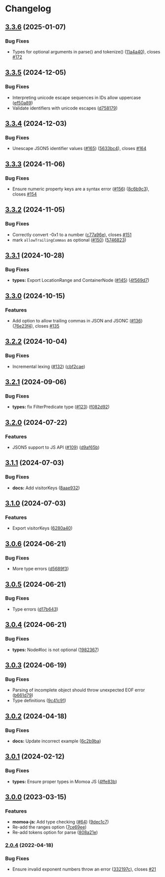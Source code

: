 # Changelog

## [3.3.6](https://github.com/humanwhocodes/momoa/compare/momoa-js-v3.3.5...momoa-js-v3.3.6) (2025-01-07)


### Bug Fixes

* Types for optional arguments in parse() and tokenize() ([11a4a40](https://github.com/humanwhocodes/momoa/commit/11a4a403c655e13284597abc2e540c733f27ddeb)), closes [#172](https://github.com/humanwhocodes/momoa/issues/172)

## [3.3.5](https://github.com/humanwhocodes/momoa/compare/momoa-js-v3.3.4...momoa-js-v3.3.5) (2024-12-05)


### Bug Fixes

* Interpreting unicode escape sequences in IDs allow uppercase ([ef50a89](https://github.com/humanwhocodes/momoa/commit/ef50a897908ef1b8673f7a298646f356043529ba))
* Validate identifiers with unicode escapes ([d758179](https://github.com/humanwhocodes/momoa/commit/d75817970daf5149973f227d5dc1d6c351dc1c99))

## [3.3.4](https://github.com/humanwhocodes/momoa/compare/momoa-js-v3.3.3...momoa-js-v3.3.4) (2024-12-03)


### Bug Fixes

* Unescape JSON5 identifier values ([#165](https://github.com/humanwhocodes/momoa/issues/165)) ([5633bc4](https://github.com/humanwhocodes/momoa/commit/5633bc4b9db0becd5bb935c33fec3ad221308032)), closes [#164](https://github.com/humanwhocodes/momoa/issues/164)

## [3.3.3](https://github.com/humanwhocodes/momoa/compare/momoa-js-v3.3.2...momoa-js-v3.3.3) (2024-11-06)


### Bug Fixes

* Ensure numeric property keys are a syntax error ([#156](https://github.com/humanwhocodes/momoa/issues/156)) ([8c6b9c3](https://github.com/humanwhocodes/momoa/commit/8c6b9c33758af7137c43f7784c212364951e2528)), closes [#154](https://github.com/humanwhocodes/momoa/issues/154)

## [3.3.2](https://github.com/humanwhocodes/momoa/compare/momoa-js-v3.3.1...momoa-js-v3.3.2) (2024-11-05)


### Bug Fixes

* Correctly convert -0x1 to a number ([c77a96e](https://github.com/humanwhocodes/momoa/commit/c77a96eaa149bf1350615352252e4c1bfcf6d3d5)), closes [#151](https://github.com/humanwhocodes/momoa/issues/151)
* mark `allowTrailingCommas` as optional ([#150](https://github.com/humanwhocodes/momoa/issues/150)) ([5746823](https://github.com/humanwhocodes/momoa/commit/574682317c14e457bc0a1830003567bf96809c55))

## [3.3.1](https://github.com/humanwhocodes/momoa/compare/momoa-js-v3.3.0...momoa-js-v3.3.1) (2024-10-28)


### Bug Fixes

* **types:** Export LocationRange and ContainerNode ([#145](https://github.com/humanwhocodes/momoa/issues/145)) ([4f569d7](https://github.com/humanwhocodes/momoa/commit/4f569d7a7f69e3e43c8c98f29c81966cc7f9d436))

## [3.3.0](https://github.com/humanwhocodes/momoa/compare/momoa-js-v3.2.2...momoa-js-v3.3.0) (2024-10-15)


### Features

* Add option to allow trailing commas in JSON and JSONC ([#136](https://github.com/humanwhocodes/momoa/issues/136)) ([76e23f4](https://github.com/humanwhocodes/momoa/commit/76e23f4cc21f8cae346b06ea8408fda260f80f5a)), closes [#135](https://github.com/humanwhocodes/momoa/issues/135)

## [3.2.2](https://github.com/humanwhocodes/momoa/compare/momoa-js-v3.2.1...momoa-js-v3.2.2) (2024-10-04)


### Bug Fixes

* Incremental lexing ([#132](https://github.com/humanwhocodes/momoa/issues/132)) ([cbf2cae](https://github.com/humanwhocodes/momoa/commit/cbf2cae4a54f7232c36ab341ec7064c1f709182d))

## [3.2.1](https://github.com/humanwhocodes/momoa/compare/momoa-js-v3.2.0...momoa-js-v3.2.1) (2024-09-06)


### Bug Fixes

* **types:** fix FilterPredicate type ([#123](https://github.com/humanwhocodes/momoa/issues/123)) ([f082d92](https://github.com/humanwhocodes/momoa/commit/f082d92a8257c7d95897b94c34487f44f20a2fe3))

## [3.2.0](https://github.com/humanwhocodes/momoa/compare/momoa-js-v3.1.1...momoa-js-v3.2.0) (2024-07-22)


### Features

* JSON5 support to JS API ([#109](https://github.com/humanwhocodes/momoa/issues/109)) ([d9af65b](https://github.com/humanwhocodes/momoa/commit/d9af65bd3c93767aac4d60acaf86286fc7e034fd))

## [3.1.1](https://github.com/humanwhocodes/momoa/compare/momoa-js-v3.1.0...momoa-js-v3.1.1) (2024-07-03)


### Bug Fixes

* **docs:** Add visitorKeys ([8aae932](https://github.com/humanwhocodes/momoa/commit/8aae9321ad88c170da6e221fc7dc65c50c79def3))

## [3.1.0](https://github.com/humanwhocodes/momoa/compare/momoa-js-v3.0.6...momoa-js-v3.1.0) (2024-07-03)


### Features

* Export visitorKeys ([6280a40](https://github.com/humanwhocodes/momoa/commit/6280a4085f05655eb9ccae0645014b4c6f7d4d63))

## [3.0.6](https://github.com/humanwhocodes/momoa/compare/momoa-js-v3.0.5...momoa-js-v3.0.6) (2024-06-21)


### Bug Fixes

* More type errors ([d5689f3](https://github.com/humanwhocodes/momoa/commit/d5689f31243b3c285c226463bc81dfa5f5a983ff))

## [3.0.5](https://github.com/humanwhocodes/momoa/compare/momoa-js-v3.0.4...momoa-js-v3.0.5) (2024-06-21)


### Bug Fixes

* Type errors ([d17b643](https://github.com/humanwhocodes/momoa/commit/d17b64341033aeaa4cf2c90a2a292714c0c27f09))

## [3.0.4](https://github.com/humanwhocodes/momoa/compare/momoa-js-v3.0.3...momoa-js-v3.0.4) (2024-06-21)


### Bug Fixes

* **types:** Node#loc is not optional ([1982367](https://github.com/humanwhocodes/momoa/commit/1982367cf12df54857a21e52cd5e27fb755aee58))

## [3.0.3](https://github.com/humanwhocodes/momoa/compare/momoa-js-v3.0.2...momoa-js-v3.0.3) (2024-06-19)


### Bug Fixes

* Parsing of incomplete object should throw unexpected EOF error ([b661d79](https://github.com/humanwhocodes/momoa/commit/b661d79b19ba1b36e952fbc80f378ec8d2bfdd44))
* Type definitions ([9c41c91](https://github.com/humanwhocodes/momoa/commit/9c41c917b9091a8d1cab7835c21fbf98b0c1b065))

## [3.0.2](https://github.com/humanwhocodes/momoa/compare/momoa-js-v3.0.1...momoa-js-v3.0.2) (2024-04-18)


### Bug Fixes

* **docs:** Update incorrect example ([6c2b9ba](https://github.com/humanwhocodes/momoa/commit/6c2b9ba49b82b61e6150d71d37af13c442a4aed6))

## [3.0.1](https://github.com/humanwhocodes/momoa/compare/momoa-js-v3.0.0...momoa-js-v3.0.1) (2024-02-12)


### Bug Fixes

* **types:** Ensure proper types in Momoa JS ([4ffe83b](https://github.com/humanwhocodes/momoa/commit/4ffe83bed82e7595f23434a4f2a647d6ff0ec3f8))

## [3.0.0](https://github.com/humanwhocodes/momoa/compare/momoa-js-v2.0.4...momoa-js-v3.0.0) (2023-03-15)


### Features

* **momoa-js:** Add type checking ([#64](https://github.com/humanwhocodes/momoa/issues/64)) ([9dec1c7](https://github.com/humanwhocodes/momoa/commit/9dec1c79810cacd08d407705b9270100dae1fd0b))
* Re-add the ranges option ([7ce69ee](https://github.com/humanwhocodes/momoa/commit/7ce69ee09193ded612f5d5522be6fc950230f516))
* Re-add tokens option for parse ([808a21e](https://github.com/humanwhocodes/momoa/commit/808a21e2a49f8982d47245b934b861e15dbb6d91))

### [2.0.4](https://www.github.com/humanwhocodes/momoa/compare/v2.0.3...v2.0.4) (2022-04-18)


### Bug Fixes

* Ensure invalid exponent numbers throw an error ([332197c](https://www.github.com/humanwhocodes/momoa/commit/332197cf61c4fae58b8a077c7268670cbca2d212)), closes [#21](https://www.github.com/humanwhocodes/momoa/issues/21)
